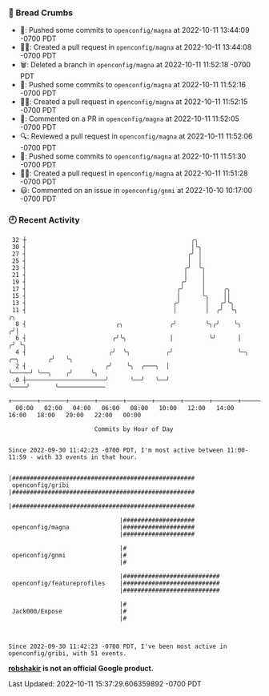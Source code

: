 ### 🍞 Bread Crumbs

 * 🚢: Pushed some commits to `openconfig/magna` at 2022-10-11 13:44:09 -0700 PDT
 * ✍🏼: Created a pull request in `openconfig/magna` at 2022-10-11 13:44:08 -0700 PDT
 * 🗑: Deleted a branch in `openconfig/magna` at 2022-10-11 11:52:18 -0700 PDT
 * 🚢: Pushed some commits to `openconfig/magna` at 2022-10-11 11:52:16 -0700 PDT
 * ✍🏼: Created a pull request in `openconfig/magna` at 2022-10-11 11:52:15 -0700 PDT
 * 💬: Commented on a PR in  `openconfig/magna` at 2022-10-11 11:52:05 -0700 PDT
 * 🔍: Reviewed a pull request in  `openconfig/magna` at 2022-10-11 11:52:06 -0700 PDT
 * 🚢: Pushed some commits to `openconfig/magna` at 2022-10-11 11:51:30 -0700 PDT
 * ✍🏼: Created a pull request in `openconfig/magna` at 2022-10-11 11:51:28 -0700 PDT
 * 😃: Commented on an issue in `openconfig/gnmi` at 2022-10-10 10:17:00 -0700 PDT

### 🕘 Recent Activity
```
 32 ┼                                              ╭╮
 30 ┤                                              │╰╮
 27 ┤                                             ╭╯ │
 25 ┤                                             │  │
 23 ┤                                            ╭╯  ╰╮
 21 ┤                                            │    │
 19 ┤                                           ╭╯    │
 17 ┤                                          ╭╯     │     ╭╮
 15 ┤                                          │      ╰╮    ││
 13 ┤                                         ╭╯       │   ╭╯╰╮
 11 ┤                                         │        │  ╭╯  ╰╮                      ╭╮
  8 ┤                         ╭╮             ╭╯        ╰╮╭╯    ╰╮                    ╭╯│
  6 ┤                        ╭╯╰╮            │          ╰╯      │                   ╭╯ ╰╮
  4 ┤                       ╭╯  ╰╮          ╭╯                  ╰─╮     ╭─╮        ╭╯   ╰╮
  2 ┤                      ╭╯    ╰╮  ╭───╮  │                     ╰─────╯ ╰──╮    ╭╯     ╰╮
 -0 ┼──────────────────────╯      ╰──╯   ╰──╯                                ╰────╯       ╰─────────────
    +───────+───────+───────+───────+───────+───────+───────+───────+───────+───────+───────+───────+────
  00:00   02:00   04:00   06:00   08:00   10:00   12:00   14:00   16:00   18:00   20:00   22:00   00:00   

						Commits by Hour of Day


Since 2022-09-30 11:42:23 -0700 PDT, I'm most active between 11:00-11:59 - with 33 events in that hour.

```



```
                               |###################################################
 openconfig/gribi              |###################################################
                               |###################################################

                               |####################
 openconfig/magna              |####################
                               |####################

                               |#
 openconfig/gnmi               |#
                               |#

                               |###########################
 openconfig/featureprofiles    |###########################
                               |###########################

                               |#
 Jack000/Expose                |#
                               |#



Since 2022-09-30 11:42:23 -0700 PDT, I've been most active in openconfig/gribi, with 51 events.

```
**[robshakir](mailto:robjs@google.com) is not an official Google product.**  


Last Updated: 2022-10-11 15:37:29.606359892 -0700 PDT

